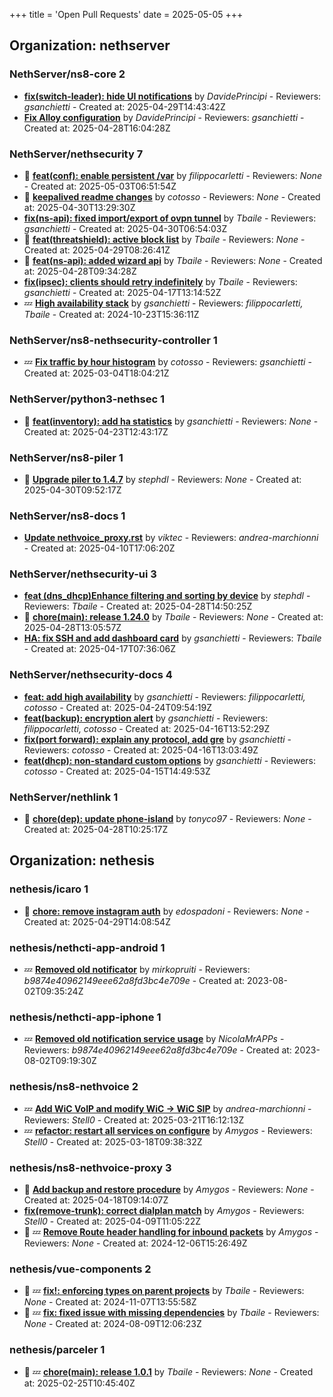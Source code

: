 +++
title = 'Open Pull Requests'
date = 2025-05-05
+++

## Organization: nethserver

### NethServer/ns8-core 2 

-   **[fix(switch-leader): hide UI notifications](https://github.com/NethServer/ns8-core/pull/872)** by *DavidePrincipi* - Reviewers: *gsanchietti* - Created at: 2025-04-29T14:43:42Z
-   **[Fix Alloy configuration](https://github.com/NethServer/ns8-core/pull/870)** by *DavidePrincipi* - Reviewers: *gsanchietti* - Created at: 2025-04-28T16:04:28Z

### NethServer/nethsecurity 7 

- :eyes:  **[feat(conf): enable persistent /var](https://github.com/NethServer/nethsecurity/pull/1194)** by *filippocarletti* - Reviewers: *None* - Created at: 2025-05-03T06:51:54Z
- :eyes:  **[keepalived readme changes](https://github.com/NethServer/nethsecurity/pull/1193)** by *cotosso* - Reviewers: *None* - Created at: 2025-04-30T13:29:30Z
-   **[fix(ns-api): fixed import/export of ovpn tunnel](https://github.com/NethServer/nethsecurity/pull/1191)** by *Tbaile* - Reviewers: *gsanchietti* - Created at: 2025-04-30T06:54:03Z
- :eyes:  **[feat(threatshield): active block list](https://github.com/NethServer/nethsecurity/pull/1190)** by *Tbaile* - Reviewers: *None* - Created at: 2025-04-29T08:26:41Z
- :eyes:  **[feat(ns-api): added wizard api](https://github.com/NethServer/nethsecurity/pull/1189)** by *Tbaile* - Reviewers: *None* - Created at: 2025-04-28T09:34:28Z
-   **[fix(ipsec): clients should retry indefinitely](https://github.com/NethServer/nethsecurity/pull/1182)** by *Tbaile* - Reviewers: *gsanchietti* - Created at: 2025-04-17T13:14:52Z
-  :zzz: **[High availability stack](https://github.com/NethServer/nethsecurity/pull/871)** by *gsanchietti* - Reviewers: *filippocarletti, Tbaile* - Created at: 2024-10-23T15:36:11Z

### NethServer/ns8-nethsecurity-controller 1 

-  :zzz: **[Fix traffic by hour histogram](https://github.com/NethServer/ns8-nethsecurity-controller/pull/78)** by *cotosso* - Reviewers: *gsanchietti* - Created at: 2025-03-04T18:04:21Z

### NethServer/python3-nethsec 1 

- :eyes:  **[feat(inventory): add ha statistics](https://github.com/NethServer/python3-nethsec/pull/98)** by *gsanchietti* - Reviewers: *None* - Created at: 2025-04-23T12:43:17Z

### NethServer/ns8-piler 1 

- :eyes:  **[Upgrade piler to 1.4.7](https://github.com/NethServer/ns8-piler/pull/32)** by *stephdl* - Reviewers: *None* - Created at: 2025-04-30T09:52:17Z

### NethServer/ns8-docs 1 

-   **[Update nethvoice_proxy.rst](https://github.com/NethServer/ns8-docs/pull/157)** by *viktec* - Reviewers: *andrea-marchionni* - Created at: 2025-04-10T17:06:20Z

### NethServer/nethsecurity-ui 3 

-   **[feat (dns_dhcp)Enhance filtering and sorting by device](https://github.com/NethServer/nethsecurity-ui/pull/537)** by *stephdl* - Reviewers: *Tbaile* - Created at: 2025-04-28T14:50:25Z
- :eyes:  **[chore(main): release 1.24.0](https://github.com/NethServer/nethsecurity-ui/pull/536)** by *Tbaile* - Reviewers: *None* - Created at: 2025-04-28T13:05:57Z
-   **[HA: fix SSH and add dashboard card](https://github.com/NethServer/nethsecurity-ui/pull/533)** by *gsanchietti* - Reviewers: *Tbaile* - Created at: 2025-04-17T07:36:06Z

### NethServer/nethsecurity-docs 4 

-   **[feat: add high availability](https://github.com/NethServer/nethsecurity-docs/pull/163)** by *gsanchietti* - Reviewers: *filippocarletti, cotosso* - Created at: 2025-04-24T09:54:19Z
-   **[feat(backup): encryption alert](https://github.com/NethServer/nethsecurity-docs/pull/162)** by *gsanchietti* - Reviewers: *filippocarletti, cotosso* - Created at: 2025-04-16T13:52:29Z
-   **[fix(port forward): explain any protocol, add gre](https://github.com/NethServer/nethsecurity-docs/pull/161)** by *gsanchietti* - Reviewers: *cotosso* - Created at: 2025-04-16T13:03:49Z
-   **[feat(dhcp): non-standard custom options](https://github.com/NethServer/nethsecurity-docs/pull/160)** by *gsanchietti* - Reviewers: *cotosso* - Created at: 2025-04-15T14:49:53Z

### NethServer/nethlink 1 

- :eyes:  **[chore(dep): update phone-island](https://github.com/NethServer/nethlink/pull/62)** by *tonyco97* - Reviewers: *None* - Created at: 2025-04-28T10:25:17Z

## Organization: nethesis

### nethesis/icaro 1 

- :eyes:  **[chore: remove instagram auth](https://github.com/nethesis/icaro/pull/198)** by *edospadoni* - Reviewers: *None* - Created at: 2025-04-29T14:08:54Z

### nethesis/nethcti-app-android 1 

-  :zzz: **[Removed old notificator](https://github.com/nethesis/nethcti-app-android/pull/30)** by *mirkopruiti* - Reviewers: *b9874e40962149eee62a8fd3bc4e709e* - Created at: 2023-08-02T09:35:24Z

### nethesis/nethcti-app-iphone 1 

-  :zzz: **[Removed old notification service usage](https://github.com/nethesis/nethcti-app-iphone/pull/37)** by *NicolaMrAPPs* - Reviewers: *b9874e40962149eee62a8fd3bc4e709e* - Created at: 2023-08-02T09:19:30Z

### nethesis/ns8-nethvoice 2 

-  :zzz: **[Add WiC VoIP and modify WiC -> WiC SIP](https://github.com/nethesis/ns8-nethvoice/pull/411)** by *andrea-marchionni* - Reviewers: *Stell0* - Created at: 2025-03-21T16:12:13Z
-  :zzz: **[refactor: restart all services on configure](https://github.com/nethesis/ns8-nethvoice/pull/406)** by *Amygos* - Reviewers: *Stell0* - Created at: 2025-03-18T09:38:32Z

### nethesis/ns8-nethvoice-proxy 3 

- :eyes:  **[Add backup and restore procedure](https://github.com/nethesis/ns8-nethvoice-proxy/pull/62)** by *Amygos* - Reviewers: *None* - Created at: 2025-04-18T09:14:07Z
-   **[fix(remove-trunk): correct dialplan match](https://github.com/nethesis/ns8-nethvoice-proxy/pull/61)** by *Amygos* - Reviewers: *Stell0* - Created at: 2025-04-09T11:05:22Z
- :eyes: :zzz: **[Remove Route header handling for inbound packets](https://github.com/nethesis/ns8-nethvoice-proxy/pull/49)** by *Amygos* - Reviewers: *None* - Created at: 2024-12-06T15:26:49Z

### nethesis/vue-components 2 

- :eyes: :zzz: **[fix!: enforcing types on parent projects](https://github.com/nethesis/vue-components/pull/81)** by *Tbaile* - Reviewers: *None* - Created at: 2024-11-07T13:55:58Z
- :eyes: :zzz: **[fix: fixed issue with missing dependencies](https://github.com/nethesis/vue-components/pull/70)** by *Tbaile* - Reviewers: *None* - Created at: 2024-08-09T12:06:23Z

### nethesis/parceler 1 

- :eyes: :zzz: **[chore(main): release 1.0.1](https://github.com/nethesis/parceler/pull/21)** by *Tbaile* - Reviewers: *None* - Created at: 2025-02-25T10:45:40Z


